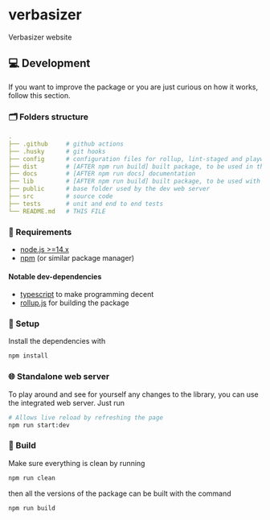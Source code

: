 # verbasizer

Verbasizer website

## 💻 Development

If you want to improve the package or you are just curious on how it works, follow this section.

### 🗂 Folders structure

```yaml
.
├── .github     # github actions
├── .husky      # git hooks
├── config      # configuration files for rollup, lint-staged and playwright
├── dist        # [AFTER npm run build] built package, to be used in the browser
├── docs        # [AFTER npm run docs] documentation
├── lib         # [AFTER npm run build] built package, to be used with node.js
├── public      # base folder used by the dev web server
├── src         # source code
├── tests       # unit and end to end tests
└── README.md   # THIS FILE
```

### 🧾 Requirements

- [node.js >=14.x](https://nodejs.org/)
- [npm](https://www.npmjs.com/) (or similar package manager)

#### Notable dev-dependencies

- [typescript](https://www.typescriptlang.org/) to make programming decent
- [rollup.js](https://rollupjs.org/guide/en/) for building the package

### 🔧 Setup

Install the dependencies with

```bash
npm install
```

### 🌐 Standalone web server

To play around and see for yourself any changes to the library, you can use the integrated web server.
Just run

```bash
# Allows live reload by refreshing the page
npm run start:dev
```

### 🧱 Build

Make sure everything is clean by running

```bash
npm run clean
```

then all the versions of the package can be built with the command

```bash
npm run build
```
